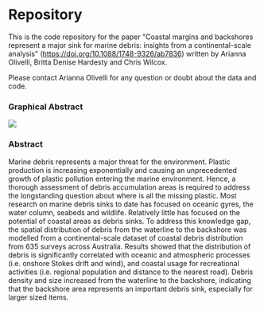 Repository
========================
This is the code repository for the paper "Coastal margins and backshores represent a major sink for marine debris: insights from a continental-scale analysis" (https://doi.org/10.1088/1748-9326/ab7836) written by Arianna Olivelli, Britta Denise Hardesty and Chris Wilcox. 

Please contact Arianna Olivelli for any question or doubt about the data and code.

### Graphical Abstract 

![](https://github.com/OlivelliAri/Spatial_distribution_of_coastal_debris/blob/main/figure2.jpg)

### Abstract

Marine debris represents a major threat for the environment. Plastic production is increasing exponentially and causing an unprecedented growth of plastic pollution entering the marine environment. Hence, a thorough assessment of debris accumulation areas is required to address the longstanding question about where is all the missing plastic. Most research on marine debris sinks to date has focused on oceanic gyres, the water column, seabeds and wildlife. Relatively little has focused on the potential of coastal areas as debris sinks. To address this knowledge gap, the spatial distribution of debris from the waterline to the backshore was modelled from a continental-scale dataset of coastal debris distribution from 635 surveys across Australia. Results showed that the distribution of debris is significantly correlated with oceanic and atmospheric processes (i.e. onshore Stokes drift and wind), and coastal usage for recreational activities (i.e. regional population and distance to the nearest road). Debris density and size increased from the waterline to the backshore, indicating that the backshore area represents an important debris sink, especially for larger sized items.

